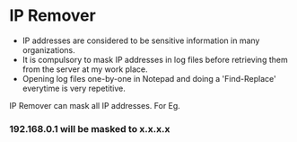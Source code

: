 # IP Remover

- IP addresses are considered to be sensitive information in many organizations.
- It is compulsory to mask IP addresses in log files before retrieving them from the server at my work place.
- Opening log files one-by-one in Notepad and doing a 'Find-Replace' everytime is very repetitive.

IP Remover can mask all IP addresses. For Eg.
### 192.168.0.1 will be masked to x.x.x.x
